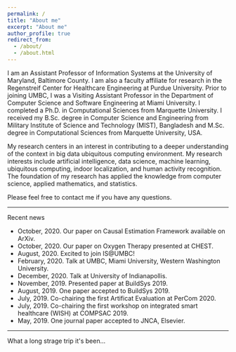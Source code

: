 ```yaml
---
permalink: /
title: "About me"
excerpt: "About me"
author_profile: true
redirect_from: 
  - /about/
  - /about.html
---
```

I am an Assistant Professor of Information Systems at the University of Maryland, Baltimore County. I am also a faculty affiliate for research in the Regenstreif Center for Healthcare Engineering at Purdue University.
Prior to joining UMBC, I was a Visiting Assistant Professor in the Department of Computer Science and Software Engineering at Miami University. I completed a Ph.D. in Computational Sciences from Marquette University. I received my B.Sc. degree in Computer Science and Engineering from Military Institute of Science and Technology (MIST), Bangladesh and M.Sc. degree in Computational Sciences from Marquette University, USA. 

My research centers in an interest in contributing to a deeper understanding of the context in big data ubiquitous computing environment. My research interests include artificial intelligence, data science, machine learning, ubiquitous computing, indoor localization, and human activity recognition. The foundation of my research has applied the knowledge from computer science, applied mathematics, and statistics.

Please feel free to contact me if you have any questions.

-----------------------------------------
Recent news
- October, 2020. Our paper on Causal Estimation Framework available on ArXiv.
- October, 2020. Our paper on Oxygen Therapy presented at CHEST.
- August, 2020. Excited to join IS@UMBC!
- February, 2020. Talk at UMBC, Miami University, Western Washington University.
- December, 2020. Talk at University of Indianapollis.
- November, 2019. Presented paper at BuildSys 2019.
- August, 2019. One paper accepted to BuildSys 2019.
- July, 2019. Co-chairing the first Artificat Evaluation at PerCom 2020.
- July, 2019. Co-chairing the first workshop on integrated smart healthcare (WISH) at COMPSAC 2019.
- May, 2019. One journal paper accepted to JNCA, Elsevier.
-----------------------------------------

What a long strage trip it's been...